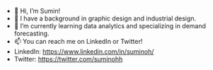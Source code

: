 - 👋 Hi, I’m Sumin!
- 👀 I have a background in graphic design and industrial design.
- 🌱 I’m currently learning data analytics and specializing in demand forecasting.
- 📫 You can reach me on LinkedIn or Twitter! 
- LinkedIn: https://www.linkedin.com/in/suminoh/
- Twitter: https://twitter.com/suminohh
<!---
suminohh/suminohh is a ✨ special ✨ repository because its `README.md` (this file) appears on your GitHub profile.
You can click the Preview link to take a look at your changes.
--->
